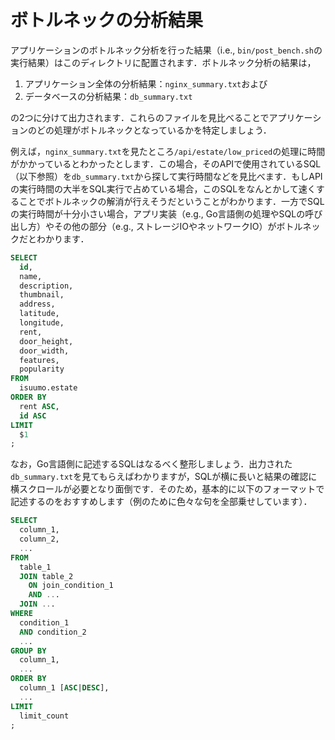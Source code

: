 # ボトルネックの分析結果

アプリケーションのボトルネック分析を行った結果（i.e., `bin/post_bench.sh`の実行結果）はこのディレクトリに配置されます．ボトルネック分析の結果は，

1. アプリケーション全体の分析結果：`nginx_summary.txt`および
2. データベースの分析結果：`db_summary.txt`

の2つに分けて出力されます．これらのファイルを見比べることでアプリケーションのどの処理がボトルネックとなっているかを特定しましょう．

例えば，`nginx_summary.txt`を見たところ`/api/estate/low_priced`の処理に時間がかかっているとわかったとします．この場合，そのAPIで使用されているSQL（以下参照）を`db_summary.txt`から探して実行時間などを見比べます．もしAPIの実行時間の大半をSQL実行で占めている場合，このSQLをなんとかして速くすることでボトルネックの解消が行えそうだということがわかります．一方でSQLの実行時間が十分小さい場合，アプリ実装（e.g., Go言語側の処理やSQLの呼び出し方）やその他の部分（e.g., ストレージIOやネットワークIO）がボトルネックだとわかります．

```sql
SELECT
  id,
  name,
  description,
  thumbnail,
  address,
  latitude,
  longitude,
  rent,
  door_height,
  door_width,
  features,
  popularity
FROM
  isuumo.estate
ORDER BY
  rent ASC,
  id ASC
LIMIT
  $1
;
```

なお，Go言語側に記述するSQLはなるべく整形しましょう．出力された`db_summary.txt`を見てもらえばわかりますが，SQLが横に長いと結果の確認に横スクロールが必要となり面倒です．そのため，基本的に以下のフォーマットで記述するのをおすすめします（例のために色々な句を全部乗せしています）．

```sql
SELECT
  column_1,
  column_2,
  ...
FROM
  table_1
  JOIN table_2
    ON join_condition_1
    AND ...
  JOIN ...
WHERE
  condition_1
  AND condition_2
  ...
GROUP BY
  column_1,
  ...
ORDER BY
  column_1 [ASC|DESC],
  ...
LIMIT
  limit_count
;
```

